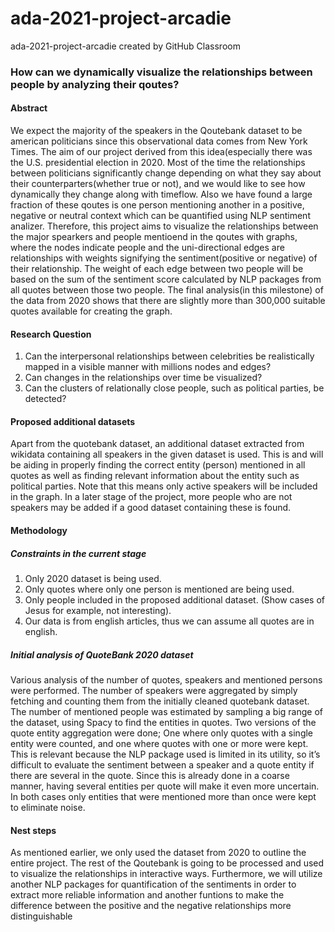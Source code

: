 # ada-2021-project-arcadie
ada-2021-project-arcadie created by GitHub Classroom


### How can we dynamically visualize the relationships between people by analyzing their qoutes?

#### Abstract

We expect the majority of the speakers in the Qoutebank dataset to be american politicians since this observational data comes from New York Times.
The aim of our project derived from this idea(especially there was the U.S. presidential election in 2020.
Most of the time the relationships between politicians significantly change depending on what they say about their counterparters(whether true or not),
and we would like to see how dynamically they change along with timeflow.
Also we have found a large fraction of these qoutes is one person mentioning another in a positive, negative or neutral context
which can be quantified using NLP sentiment analizer.
Therefore, this project aims to visualize the relationships between the major spearkers and people mentioend in the qoutes with graphs,
where the nodes indicate people and the uni-directional edges are relationships with weights signifying the sentiment(positive or negative) of their relationship.
The weight of each edge between two people will be based on the sum of the sentiment score calculated by NLP packages from all quotes between those two people.
The final analysis(in this milestone) of the data from 2020 shows that there are slightly more than 300,000 suitable quotes available for creating the graph.

#### Research Question

1. Can the interpersonal relationships between celebrities be realistically mapped in a visible manner with millions nodes and edges?
2. Can changes in the relationships over time be visualized?
3. Can the clusters of relationally close people, such as political parties, be detected?

#### Proposed additional datasets

Apart from the quotebank dataset, an additional dataset extracted from wikidata containing all speakers in the given dataset is used.
This is and will be aiding in properly finding the correct entity (person) mentioned in all quotes as well as finding relevant information about the entity such as political parties.
Note that this means only active speakers will be included in the graph.
In a later stage of the project, more people who are not speakers may be added if a good dataset containing these is found.

#### Methodology

##### Constraints in the current stage
1. Only 2020 dataset is being used.
2. Only quotes where only one person is mentioned are being used.
3. Only people included in the proposed additional dataset. (Show cases of Jesus for example, not interesting).
4. Our data is from english articles, thus we can assume all quotes are in english.

##### Initial analysis of QuoteBank 2020 dataset
Various analysis of the number of quotes, speakers and mentioned persons were performed.
The number of speakers were aggregated by simply fetching and counting them from the initially cleaned quotebank dataset.
The number of mentioned people was estimated by sampling a big range of the dataset, using Spacy to find the entities in quotes.
Two versions of the quote entity aggregation were done;
One where only quotes with a single entity were counted, and one where quotes with one or more were kept.
This is relevant because the NLP package used is limited in its utility,
so it’s difficult to evaluate the sentiment between a speaker and a quote entity if there are several in the quote.
Since this is already done in a coarse manner, having several entities per quote will make it even more uncertain.
In both cases only entities that were mentioned more than once were kept to eliminate noise.


#### Nest steps

As mentioned earlier, we only used the dataset from 2020 to outline the entire project.
The rest of the Qoutebank is going to be processed and used to visualize the relationships in interactive ways.
Furthermore, we will utilize another NLP packages for quantification of the sentiments in order to extract more reliable information
and another funtions to make the difference between the positive and the negative relationships more distinguishable


